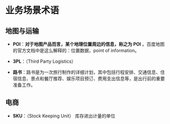 # 业务场景术语



## 地图与运输

- **POI**：**对于地图产品而言，某个地理位置周边的信息，称之为 POI** 。百度地图的官方文档中是这么解释的：位置数据，point of information。

- **3PL**：（Third Party Logistics）

- **路书**：路书是为一次旅行制作的详细计划，其中包括行程安排、交通信息、住宿信息、景点和餐厅推荐、娱乐项目预订、费用支出信息等，是出行前的重要准备工作。



## 电商

- **SKU**：（Stock Keeping Unit） 库存进出计量的单位
